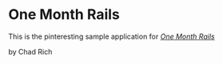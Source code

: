 # One Month Rails

This is the pinteresting sample application for 
[*One Month Rails*](http://onemonthrails.com)

by Chad Rich